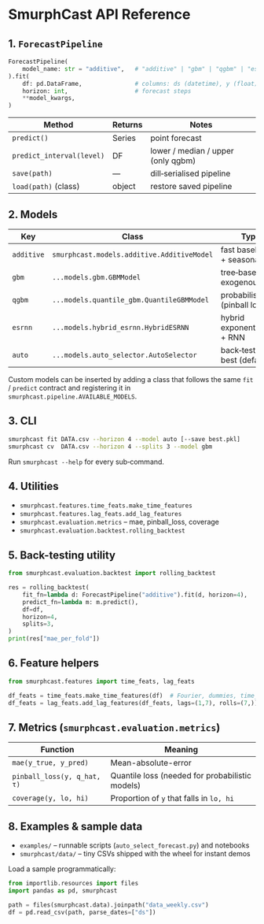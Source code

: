 # SmurphCast API Reference

## 1. `ForecastPipeline`

```python
ForecastPipeline(
    model_name: str = "additive",   # "additive" | "gbm" | "qgbm" | "esrnn" | "auto"
).fit(
    df: pd.DataFrame,               # columns: ds (datetime), y (float)
    horizon: int,                   # forecast steps
    **model_kwargs,
)
```

| Method | Returns | Notes |
|--------|---------|-------|
| `predict()` | Series | point forecast |
| `predict_interval(level)` | DF | lower / median / upper (only qgbm) |
| `save(path)` | — | dill‑serialised pipeline |
| `load(path)` (class) | object | restore saved pipeline |

## 2. Models

| Key | Class | Typical use |
|-----|-------|-------------|
| `additive` | `smurphcast.models.additive.AdditiveModel` | fast baseline w/ trend + seasonality |
| `gbm` | `...models.gbm.GBMModel` | tree‑based, exogenous lags / rolls |
| `qgbm` | `...models.quantile_gbm.QuantileGBMModel` | probabilistic forecast (pinball loss) |
| `esrnn` | `...models.hybrid_esrnn.HybridESRNN` | hybrid exponential‑smoothing + RNN |
| `auto` | `...models.auto_selector.AutoSelector` | back‑test, stack, pick best (default) |

Custom models can be inserted by adding a class that follows the same `fit` / `predict` contract and registering it in `smurphcast.pipeline.AVAILABLE_MODELS`.

## 3. CLI

```bash
smurphcast fit DATA.csv --horizon 4 --model auto [--save best.pkl]
smurphcast cv  DATA.csv --horizon 4 --splits 3 --model gbm
```

Run `smurphcast --help` for every sub‑command.

## 4. Utilities

- `smurphcast.features.time_feats.make_time_features`
- `smurphcast.features.lag_feats.add_lag_features`
- `smurphcast.evaluation.metrics` – mae, pinball_loss, coverage
- `smurphcast.evaluation.backtest.rolling_backtest`

## 5. Back-testing utility

```python
from smurphcast.evaluation.backtest import rolling_backtest

res = rolling_backtest(
    fit_fn=lambda d: ForecastPipeline("additive").fit(d, horizon=4),
    predict_fn=lambda m: m.predict(),
    df=df,
    horizon=4,
    splits=3,
)
print(res["mae_per_fold"])
```

## 6. Feature helpers

```python
from smurphcast.features import time_feats, lag_feats

df_feats = time_feats.make_time_features(df)  # Fourier, dummies, time_idx
df_feats = lag_feats.add_lag_features(df_feats, lags=(1,7), rolls=(7,))  # +lags
```

## 7. Metrics (`smurphcast.evaluation.metrics`)

| Function | Meaning |
|----------|---------|
| `mae(y_true, y_pred)` | Mean-absolute-error |
| `pinball_loss(y, q_hat, τ)` | Quantile loss (needed for probabilistic models) |
| `coverage(y, lo, hi)` | Proportion of `y` that falls in `lo, hi` |

## 8. Examples & sample data

- `examples/` – runnable scripts (`auto_select_forecast.py`) and notebooks
- `smurphcast/data/` – tiny CSVs shipped with the wheel for instant demos

Load a sample programmatically:

```python
from importlib.resources import files
import pandas as pd, smurphcast

path = files(smurphcast.data).joinpath("data_weekly.csv")
df = pd.read_csv(path, parse_dates=["ds"])
```